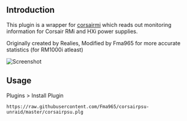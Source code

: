 ## Introduction
This plugin is a wrapper for [corsairmi](https://github.com/notaz/corsairmi) which reads out monitoring information for Corsair RMi and HXi power supplies.

Originally created by Realies, Modified by Fma965 for more accurate statistics (for RM1000i atleast)

![Screenshot](https://i.imgur.com/uuzSige.png)

## Usage
Plugins > Install Plugin
```
https://raw.githubusercontent.com/Fma965/corsairpsu-unraid/master/corsairpsu.plg
```
